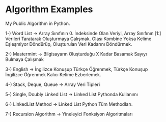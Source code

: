 # Algorithm  Examples
My Public Algorithm in Python. 


1-) Word List 
-> Array Sınıfının 0. İndeksinde Olan Veriyi, Array Sınıfının [1:] Verileri Taratarak Oluşturmaya Çalışmak.
Olası Kombine Yoksa Kelime Eşleşmiyor Döndürüp, Oluşturulan Veri Kadarını Döndürmek.

2-) Mastermint
-> Bilgisayarın Oluşturduğu X Kadar Basamak Sayıyı Bulmaya Çalışmak

3-) English
-> İngilizce Konuşup Türkçe Öğrenmek, Türkçe Konuşup İngilizce Öğrenmek Kalıcı Kelime Ezberlemek.

4-) Stack, Deque, Queue
-> Array Veri Tipleri

5-) Single, Doubly Linked List
-> Linked List Pythonda Kullanımı

6-) LinkedList Method
-> Linked List Python Tüm Methodları.

7-) Recursion Algorithm
-> Yineleyici Fonksiyon Algoritmaları

